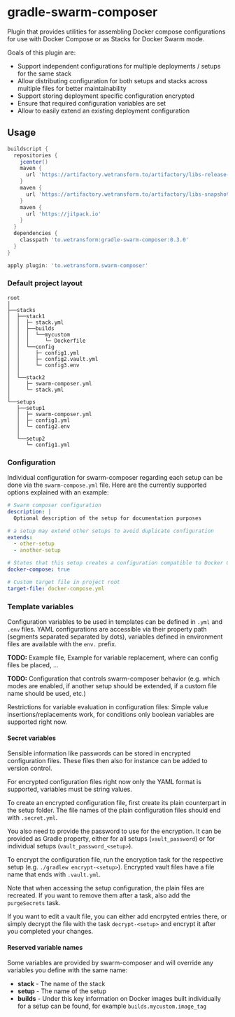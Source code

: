 gradle-swarm-composer
=====================

Plugin that provides utilities for assembling Docker compose configurations for use with Docker Compose or as Stacks for Docker Swarm mode.

Goals of this plugin are:

- Support independent configurations for multiple deployments / setups for the same stack
- Allow distributing configuration for both setups and stacks across multiple files for better maintainability
- Support storing deployment specific configuration encrypted
- Ensure that required configuration variables are set
- Allow to easily extend an existing deployment configuration


Usage
-----


```groovy
buildscript {
  repositories {
    jcenter()
    maven {
      url 'https://artifactory.wetransform.to/artifactory/libs-release-local'
    }
    maven {
      url 'https://artifactory.wetransform.to/artifactory/libs-snapshot-local'
    }
    maven {
      url 'https://jitpack.io'
    }
  }
  dependencies {
    classpath 'to.wetransform:gradle-swarm-composer:0.3.0'
  }
}

apply plugin: 'to.wetransform.swarm-composer'
```

### Default project layout

```
root
│
├──stacks
│  ├──stack1
│  │  ├─ stack.yml
│  │  ├──builds
│  │  │  └──mycustom
│  │  │     └─ Dockerfile
│  │  └──config
│  │     ├─ config1.yml
│  │     ├─ config2.vault.yml
│  │     └─ config3.env
│  │
│  └──stack2
│     ├─ swarm-composer.yml
│     └─ stack.yml
│
└──setups
   ├──setup1
   │  ├─ swarm-composer.yml
   │  ├─ config1.yml
   │  └─ config2.env
   │
   └──setup2
      └─ config1.yml
```

### Configuration

Individual configuration for swarm-composer regarding each setup can be done via the `swarm-compose.yml` file.
Here are the currently supported options explained with an example:

```yaml
# Swarm composer configuration
description: |
  Optional description of the setup for documentation purposes

# a setup may extend other setups to avoid duplicate configuration
extends:
  - other-setup
  - another-setup

# States that this setup creates a configuration compatible to Docker Compose
docker-compose: true

# Custom target file in project root
target-file: docker-compose.yml
```

### Template variables

Configuration variables to be used in templates can be defined in `.yml` and `.env` files.
YAML configurations are accessible via their property path (segments separated separated by dots), variables defined in environment files are available with the `env.` prefix.

**TODO:** Example file, Example for variable replacement, where can config files be placed, ...

**TODO:** Configuration that controls swarm-composer behavior (e.g. which modes are enabled, if another setup should be extended, if a custom file name should be used, etc.)

Restrictions for variable evaluation in configuration files: Simple value insertions/replacements work, for conditions only boolean variables are supported right now. 

#### Secret variables

Sensible information like passwords can be stored in encrypted configuration files.
These files then also for instance can be added to version control.

For encrypted configuration files right now only the YAML format is supported, variables must be string values.

To create an encrypted configuration file, first create its plain counterpart in the setup folder.
The file names of the plain configuration files should end with `.secret.yml`.

You also need to provide the password to use for the encryption.
It can be provided as Gradle property, either for all setups (`vault_password`) or for individual setups (`vault_password_<setup>`).

To encrypt the configuration file, run the encryption task for the respective setup (e.g. `./gradlew encrypt-<setup>`).
Encrypted vault files have a file name that ends with `.vault.yml`.

Note that when accessing the setup configuration, the plain files are recreated.
If you want to remove them after a task, also add the `purgeSecrets` task.

If you want to edit a vault file, you can either add encrpyted entries there, or simply decrypt the file with the task `decrypt-<setup>` and encrypt it after you completed your changes.

#### Reserved variable names

Some variables are provided by swarm-composer and will override any variables you define with the same name:

- **stack** - The name of the stack
- **setup** - The name of the setup
- **builds** - Under this key information on Docker images built individually for a setup can be found, for example `builds.mycustom.image_tag`
